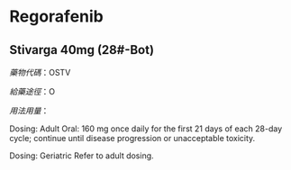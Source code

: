 # Regorafenib

## Stivarga 40mg (28#-Bot)

*藥物代碼*：OSTV

*給藥途徑*：O

*用法用量*：

Dosing: Adult
Oral: 160 mg once daily for the first 21 days of each 28-day cycle; continue until disease progression or unacceptable toxicity.

Dosing: Geriatric
Refer to adult dosing.

